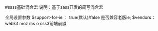 #sass基础混合宏
说明：基于sass开发的简写混合宏

全局设置参数
$support-for-ie ： true(默认)/false  是否兼容老版ie;
$vendors： webkit moz ms o   css3前端前缀


